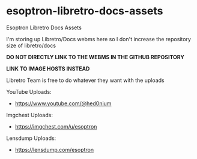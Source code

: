 # esoptron-libretro-docs-assets

Esoptron Libretro Docs Assets

I'm storing up Libretro/Docs webms here so I don't increase the repository size of libretro/docs

**DO NOT DIRECTLY LINK TO THE WEBMS IN THE GITHUB REPOSITORY**

**LINK TO IMAGE HOSTS INSTEAD**

Libretro Team is free to do whatever they want with the uploads

YouTube Uploads:

* https://www.youtube.com/@hed0nium

Imgchest Uploads:

* https://imgchest.com/u/esoptron

Lensdump Uploads:

* https://lensdump.com/esoptron
